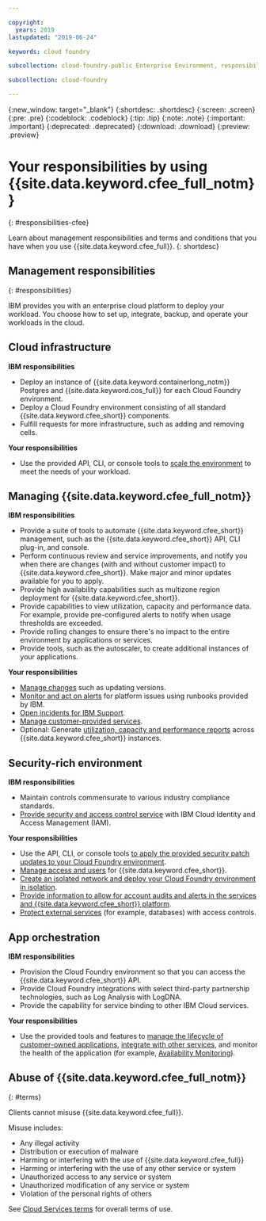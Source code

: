 ```yaml
---

copyright:
  years: 2019
lastupdated: "2019-06-24"

keywords: cloud foundry

subcollection: cloud-foundry-public Enterprise Environment, responsibilities, ha, high availability, disaster recovery

subcollection: cloud-foundry

---
```


{:new_window: target="_blank"}
{:shortdesc: .shortdesc}
{:screen: .screen}
{:pre: .pre}
{:codeblock: .codeblock}
{:tip: .tip}
{:note: .note}
{:important: .important}
{:deprecated: .deprecated}
{:download: .download}
{:preview: .preview}


# Your responsibilities by using {{site.data.keyword.cfee_full_notm}}
{: #responsibilities-cfee}

Learn about management responsibilities and terms and conditions that you have when you use {{site.data.keyword.cfee_full}}.
{: shortdesc}

## Management responsibilities
{: #responsibilities}

IBM provides you with an enterprise cloud platform to deploy your workload. You choose how to set up, integrate, backup, and operate your workloads in the cloud.


## Cloud infrastructure

**IBM responsibilities**

- Deploy an instance of {{site.data.keyword.containerlong_notm}} Postgres and {{site.data.keyword.cos_full}} for each Cloud Foundry environment.
- Deploy a Cloud Foundry environment consisting of all standard {{site.data.keyword.cfee_short}} components.
- Fulfill requests for more infrastructure, such as adding and removing cells.

**Your responsibilities**  
- Use the provided API, CLI, or console tools to [scale the environment](/docs/cloud-foundry?topic=cloud-foundry-update-scale#scale) to meet the needs of your workload.

## Managing {{site.data.keyword.cfee_full_notm}}

**IBM responsibilities**  
- Provide a suite of tools to automate {{site.data.keyword.cfee_short}} management, such as the {{site.data.keyword.cfee_short}} API, CLI plug-in, and console.
- Perform continuous review and service improvements, and notify you when there are changes (with and without customer impact) to {{site.data.keyword.cfee_short}}. Make major and minor updates available for you to apply.
- Provide high availability capabilities such as multizone region deployment for {{site.data.keyword.cfee_short}}.
- Provide capabilities to view utilization, capacity and performance data. For example, provide pre-configured alerts to notify when usage thresholds are exceeded.
- Provide rolling changes to ensure there's no impact to the entire environment by applications or services.
- Provide tools, such as the autoscaler, to create additional instances of your applications.

**Your responsibilities**  

- [Manage changes](/docs/cloud-foundry?topic=cloud-foundry-management-enablement#managing-change) such as updating versions.
- [Monitor and act on alerts](/docs/cloud-foundry?topic=cloud-foundry-monitoring) for platform issues using runbooks provided by IBM.
- [Open incidents for IBM Support](https://cloud.ibm.com/unifiedsupport/cases/manage).
- [Manage customer-provided services](/docs/cloud-foundry?topic=cloud-foundry-managing-customer-provided-service#managing-customer-provided-service).
- Optional: Generate [utilization, capacity and performance reports](/docs/cloud-foundry?topic=cloud-foundry-monitoring#grafana) across {{site.data.keyword.cfee_short}} instances.

## Security-rich environment

**IBM responsibilities**
- Maintain controls commensurate to various industry compliance standards.
- [Provide security and access control service](/docs/cloud-foundry?topic=cloud-foundry-permissions#permissions)
with IBM Cloud Identity and Access Management (IAM).


**Your responsibilities**
- Use the API, CLI, or console tools [to apply the provided security patch updates to your Cloud Foundry environment](/docs/cloud-foundry?topic=cloud-foundry-update-scale#update).
- [Manage access and users](https://cloud.ibm.com/iam/overview) for {{site.data.keyword.cfee_short}}.
- [Create an isolated network and deploy your Cloud Foundry environment in isolation](/docs/cloud-foundry?topic=cloud-foundry-isolated-network).
- [Provide information to allow for account audits and alerts in the services and {{site.data.keyword.cfee_short}} platform](/docs/cloud-foundry?topic=cloud-foundry-auditing-logging#auditing).
- [Protect external services](/docs/account?topic=account-find-access#find-access) (for example, databases) with access controls.

## App orchestration

**IBM responsibilities**

- Provision the Cloud Foundry environment so that you can access the {{site.data.keyword.cfee_short}} API.
- Provide Cloud Foundry integrations with select third-party partnership technologies, such as Log Analysis with LogDNA.
- Provide the capability for service binding to other IBM Cloud services.

**Your responsibilities**

- Use the provided tools and features to [manage the lifecycle of customer-owned applications](/docs/cloud-foundry?topic=cloud-foundry-getting-started#deploy-apps), [integrate with other services](/docs/cloud-foundry?topic=cloud-foundry-getting-started#bind-apps), and monitor the health of the application (for example, [Availability Monitoring](https://cloud.ibm.com/catalog/services/availability-monitoring)).

## Abuse of {{site.data.keyword.cfee_full_notm}}
{: #terms}

Clients cannot misuse {{site.data.keyword.cfee_full}}.

Misuse includes:
- Any illegal activity
- Distribution or execution of malware
- Harming or interfering with the use of {{site.data.keyword.cfee_full}}
- Harming or interfering with the use of any other service or system
- Unauthorized access to any service or system
- Unauthorized modification of any service or system
- Violation of the personal rights of others

See [Cloud Services terms](/docs/overview/terms-of-use?topic=overview-terms) for overall terms of use.
